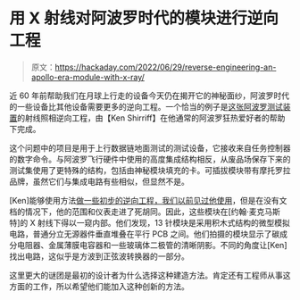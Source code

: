 # 用 X 射线对阿波罗时代的模块进行逆向工程

> 原文：<https://hackaday.com/2022/06/29/reverse-engineering-an-apollo-era-module-with-x-ray/>

近 60 年前帮助我们在月球上行走的设备今天仍在揭开它的神秘面纱，阿波罗时代的一些设备比其他设备需要更多的逆向工程。一个恰当的例子是[这张阿波罗测试装置](https://www.righto.com/2022/06/x-ray-reverse-engineering-hybrid-module.html)的射线照相逆向工程，由【Ken Shirriff】在他通常的阿波罗狂热爱好者的帮助下完成。

这个问题中的项目是用于上行数据链地面测试的测试设备，它接收来自任务控制器的数字命令。与阿波罗飞行硬件中使用的高度集成结构相反，从废品场保存下来的测试集使用了更特殊的结构，包括由神秘模块填充的卡。可插拔模块带有摩托罗拉品牌，虽然它们与集成电路有些相似，但显然不是。

[Ken]能够使用方法[做一些初步的逆向工程，我们以前见过他使用](https://hackaday.com/2021/02/21/inside-an-oscillator-with-ken-shirriff/)，但是在没有文档的情况下，他的范围和仪表走进了死胡同。因此，这些模块在[约翰·麦克马斯特]的 X 射线下得以一窥内部。他们发现，13 针模块是采用积木式结构的微型模拟电路，普通分立无源器件垂直堆叠在平行 PCB 之间。他们拍摄的模块显示了碳成分电阻器、金属薄膜电容器和一些玻璃体二极管的清晰阴影。不同的角度让[Ken]找出电路，这似乎是方波到正弦波转换器的一部分。

这里更大的谜团是最初的设计者为什么选择这种建造方法。肯定还有工程师从事这方面的工作，所以希望他们能加入这种创新的方法。